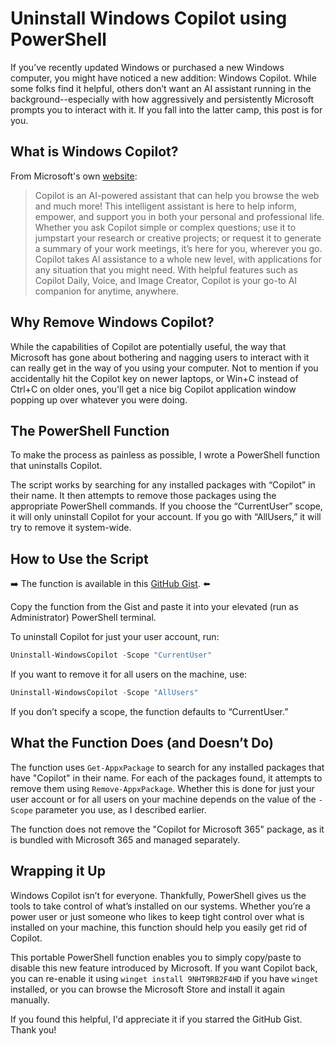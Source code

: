 # Uninstall Windows Copilot using PowerShell
If you’ve recently updated Windows or purchased a new Windows computer, you might have noticed a new addition: Windows Copilot. While some folks find it helpful, others don’t want an AI assistant running in the background--especially with how aggressively and persistently Microsoft prompts you to interact with it. If you fall into the latter camp, this post is for you.

## What is Windows Copilot?
From Microsoft's own [website](https://www.microsoft.com/en-us/microsoft-copilot/for-individuals/do-more-with-ai/general-ai/what-is-copilot?form=MA13KP):
> Copilot is an AI-powered assistant that can help you browse the web and much more! This intelligent assistant is here to help inform, empower, and support you in both your personal and professional life. Whether you ask Copilot simple or complex questions; use it to jumpstart your research or creative projects; or request it to generate a summary of your work meetings, it’s here for you, wherever you go. Copilot takes AI assistance to a whole new level, with applications for any situation that you might need. With helpful features such as Copilot Daily, Voice, and Image Creator, Copilot is your go-to AI companion for anytime, anywhere.

## Why Remove Windows Copilot?
While the capabilities of Copilot are potentially useful, the way that Microsoft has gone about bothering and nagging users to interact with it can really get in the way of you using your computer. Not to mention if you accidentally hit the Copilot key on newer laptops, or Win+C instead of Ctrl+C on older ones, you'll get a nice big Copilot application window popping up over whatever you were doing. 

## The PowerShell Function
To make the process as painless as possible, I wrote a PowerShell function that uninstalls Copilot.

The script works by searching for any installed packages with “Copilot” in their name. It then attempts to remove those packages using the appropriate PowerShell commands. If you choose the “CurrentUser” scope, it will only uninstall Copilot for your account. If you go with “AllUsers,” it will try to remove it system-wide.

## How to Use the Script
➡️ The function is available in this [GitHub Gist](https://gist.github.com/griffeth-barker/8d9d883a2429da671d3f7b5094217d6b). ⬅️

Copy the function from the Gist and paste it into your elevated (run as Administrator) PowerShell terminal.

To uninstall Copilot for just your user account, run:
```PowerShell
Uninstall-WindowsCopilot -Scope "CurrentUser"
```

If you want to remove it for all users on the machine, use:

```PowerShell
Uninstall-WindowsCopilot -Scope "AllUsers"
```

If you don’t specify a scope, the function defaults to “CurrentUser.”

## What the Function Does (and Doesn’t Do)
The function uses `Get-AppxPackage` to search for any installed packages that have "Copilot" in their name. For each of the packages found, it attempts to remove them using `Remove-AppxPackage`. Whether this is done for just your user account or for all users on your machine depends on the value of the `-Scope` parameter you use, as I described earlier.

The function does not remove the "Copilot for Microsoft 365" package, as it is bundled with Microsoft 365 and managed separately.

## Wrapping it Up
Windows Copilot isn’t for everyone. Thankfully, PowerShell gives us the tools to take control of what’s installed on our systems. Whether you’re a power user or just someone who likes to keep tight control over what is installed on your machine, this function should help you easily get rid of Copilot.

This portable PowerShell function enables you to simply copy/paste to disable this new feature introduced by Microsoft. If you want Copilot back, you can re-enable it using `winget install 9NHT9RB2F4HD` if you have `winget` installed, or you can browse the Microsoft Store and install it again manually.

If you found this helpful, I'd appreciate it if you starred the GitHub Gist. Thank you!